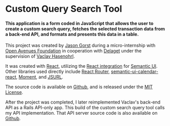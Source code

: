 # Custom Query Search Tool

#### This application is a form coded in JavaScript that allows the user to create a custom search query, fetches the selected transaction data from a back-end API, and formats and presents this data in a table.

This project was created by [Jason Gorst](https://www.linkedin.com/in/jason-gorst/) during a micro-internship
with [Open Avenues Foundation](https://www.openavenuesfoundation.org) in cooperation
with [Delaget](https://www.delaget.com) under the supervision
of [Vaclav Hasenohrl](https://www.linkedin.com/in/vaclav-hasenohrl-399431116/).

It was created with [React](https://reactjs.org), utilizing the [React integration](https://react.semantic-ui.com)
for [Semantic UI](https://semantic-ui.com). Other libraries used directly
include [React Router](https://reactrouter.com),
[semantic-ui-calendar-react](https://github.com/arfedulov/semantic-ui-calendar-react), [Moment](https://momentjs.com),
and [JSURL](https://github.com/Sage/jsurl).

The source code is available on [Github](https://github.com/jasongorst/custom-query-search-tool), and is released under
the [MIT License](https://choosealicense.com/licenses/mit/).

After the project was completed, I later reimplemented Vaclav's back-end API as a Rails API-only app. This build of the
custom search query tool calls my API implementation. That API server source code is also available
on [Github](https://github.com/jasongorst/custom-query-search-tool-api).
